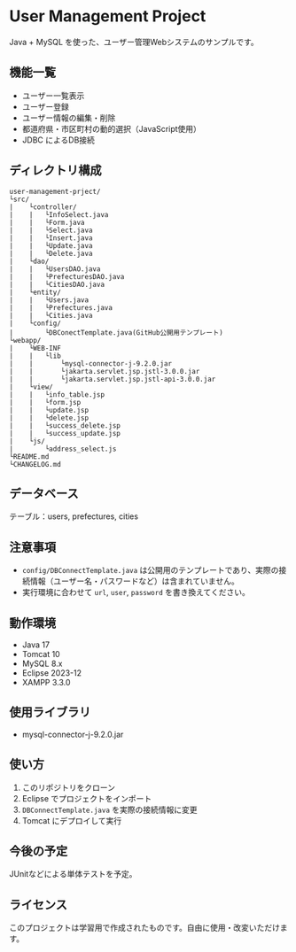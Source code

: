 # User Management Project

Java + MySQL を使った、ユーザー管理Webシステムのサンプルです。

## 機能一覧

- ユーザー一覧表示
- ユーザー登録
- ユーザー情報の編集・削除
- 都道府県・市区町村の動的選択（JavaScript使用）
- JDBC によるDB接続

## ディレクトリ構成
```
user-management-prject/
└src/
|    └controller/
|    |   └InfoSelect.java
|    |   └Form.java
|    |   └Select.java
|    |   └Insert.java
|    |   └Update.java
|    |   └Delete.java
|    └dao/
|    |   └UsersDAO.java
|    |   └PrefecturesDAO.java
|    |   └CitiesDAO.java
|    └entity/
|    |   └Users.java
|    |   └Prefectures.java
|    |   └Cities.java
|    └config/
|        └DBConectTemplate.java(GitHub公開用テンプレート)
└webapp/
|    └WEB-INF
|    |   └lib
|    |       └mysql-connector-j-9.2.0.jar
|    |       └jakarta.servlet.jsp.jstl-3.0.0.jar
|    |       └jakarta.servlet.jsp.jstl-api-3.0.0.jar
|    └view/
|    |   └info_table.jsp
|    |   └form.jsp
|    |   └update.jsp
|    |   └delete.jsp
|    |   └success_delete.jsp
|    |   └success_update.jsp
|    └js/
|        └address_select.js
└README.md
└CHANGELOG.md
```
## データベース
 テーブル：users, prefectures, cities

## 注意事項

- `config/DBConnectTemplate.java` は公開用のテンプレートであり、実際の接続情報（ユーザー名・パスワードなど）は含まれていません。
- 実行環境に合わせて `url`, `user`, `password` を書き換えてください。

## 動作環境

- Java 17
- Tomcat 10
- MySQL 8.x
- Eclipse 2023-12
- XAMPP 3.3.0

## 使用ライブラリ

- mysql-connector-j-9.2.0.jar

## 使い方

1. このリポジトリをクローン
2. Eclipse でプロジェクトをインポート
3. `DBConnectTemplate.java` を実際の接続情報に変更
4. Tomcat にデプロイして実行

## 今後の予定
JUnitなどによる単体テストを予定。

## ライセンス

このプロジェクトは学習用で作成されたものです。自由に使用・改変いただけます。
